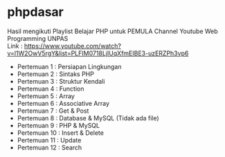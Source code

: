 # phpdasar

Hasil mengikuti Playlist Belajar PHP untuk PEMULA Channel Youtube Web Programming UNPAS <br>
Link : https://www.youtube.com/watch?v=l1W2OwV5rgY&list=PLFIM0718LjIUqXfmEIBE3-uzERZPh3vp6

<ul>
  <li>Pertemuan 1 : Persiapan Lingkungan</li>
  <li>Pertemuan 2 : Sintaks PHP</li>
  <li>Pertemuan 3 : Struktur Kendali</li>
  <li>Pertemuan 4 : Function</li>
  <li>Pertemuan 5 : Array</li>
  <li>Pertemuan 6 : Associative Array</li>
  <li>Pertemuan 7 : Get & Post</li>
  <li>Pertemuan 8 : Database & MySQL (Tidak ada file)</li>
  <li>Pertemuan 9 : PHP & MySQL</li>
  <li>Pertemuan 10 : Insert & Delete</li>
  <li>Pertemuan 11 : Update</li>
  <li>Pertemuan 12 : Search</li>
</ul>
